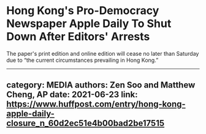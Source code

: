 # Hong Kong's Pro-Democracy Newspaper Apple Daily To Shut Down After Editors' Arrests

The paper's print edition and online edition will cease no later than Saturday due to “the current circumstances prevailing in Hong Kong.”

---
category: MEDIA
authors: Zen Soo and Matthew Cheng, AP
date: 2021-06-23
link: https://www.huffpost.com/entry/hong-kong-apple-daily-closure_n_60d2ec51e4b00bad2be17515
---

